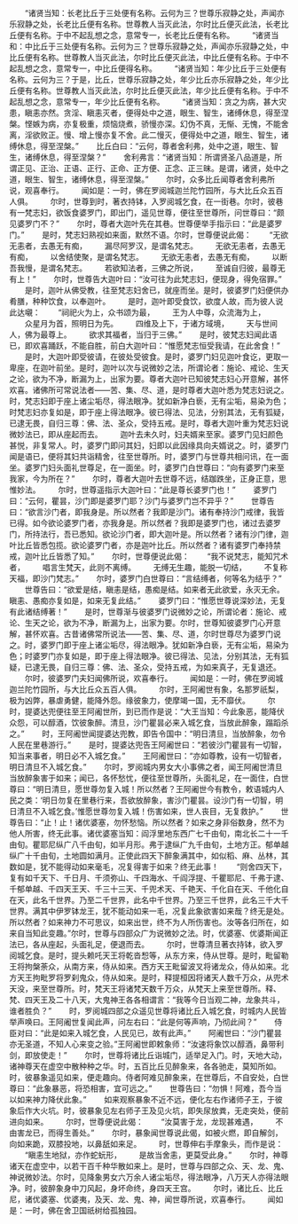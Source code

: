 <!-- { "loadSidebar": true } -->
　　“诸贤当知：长老比丘于三处便有名称。云何为三？世尊乐寂静之处，声闻亦乐寂静之处，长老比丘便有名称。世尊教人当灭此法，尔时比丘便灭此法，长老比丘便有名称。于中不起乱想之念，意常专一，长老比丘便有名称。
　　“诸贤当和：中比丘于三处便有名称。云何为三？世尊乐寂静之处，声闻亦乐寂静之处，中比丘便有名称。世尊教人当灭此法，尔时比丘便灭此法，中比丘便有名称。于中不起乱想之念，意常专一，中比丘便得名称。
　　“诸贤当知：年少比丘于三处便有名称。云何为三？于是，比丘，世尊乐寂静之处，年少比丘亦乐寂静之处，年少比丘便有名称。世尊教人当灭此法，尔时比丘便灭此法，年少比丘便有名称。于中不起乱想之念，意常专一，年少比丘便有名称。
　　“诸贤当知：贪之为病，甚大灾患，瞋恚亦然。贪淫、瞋恚灭者，便得处中之道，眼生、智生，诸缚休息，得至涅槃。悭嫉为病，亦复极重，烦恼烧煮，骄慢亦深。幻伪不真，无惭、无愧，不能舍离，淫欲败正。慢、增上慢亦复不舍。此二慢灭，便得处中之道，眼生、智生，诸缚休息，得至涅槃。”
　　比丘白曰：“云何，尊者舍利弗，处中之道，眼生、智生，诸缚休息，得至涅槃？”
　　舍利弗言：“诸贤当知：所谓贤圣八品道是，所谓正见、正治、正语、正行、正命、正方便、正念、正三昧。是谓，诸贤，处中之道，眼生、智生，诸缚休息，得至涅槃。”
　　尔时，众多比丘闻尊者舍利弗所说，观喜奉行。
　　闻如是：一时，佛在罗阅城迦兰陀竹园所，与大比丘众五百人俱。
　　尔时，世尊到时，著衣持钵，入罗阅城乞食，在一街巷。尔时，彼巷有一梵志妇，欲饭食婆罗门，即出门，遥见世尊，便往至世尊所，问世尊曰：“颇见婆罗门不？”
　　尔时，尊者大迦叶先在其巷。世尊便举手指示曰：“此是婆罗门。”
　　是时，梵志妇熟视如来面，默然不语。尔时，世尊便说此偈：
　　“无欲无恚者，去愚无有痴，
　　漏尽阿罗汉，是谓名梵志。
　　无欲无恚者，去愚无有痴，
　　以舍结使聚，是谓名梵志。
　　无欲无恚者，去愚无有痴，
　　以断吾我慢，是谓名梵志。
　　若欲知法者，三佛之所说，
　　至诚自归彼，最尊无有上！”
　　尔时，世尊告大迦叶曰：“汝可往为此梵志妇，便现身，得免宿罪。”
　　是时，迦叶从佛受教，往至梵志妇舍已，就座而坐。是时，彼婆罗门妇便供办肴膳，种种饮食，以奉迦叶。
　　是时，迦叶即受食饮，欲度人故，而为彼人说此达嚫：
　　“祠祀火为上，众书颂为最，
　　王为人中尊，众流海为上，
　　众星月为首，照明日为先。
　　四维及上下，于诸方域境，
　　天与世间人，佛为最尊上。
　　欲求其福者，当归于三佛。”
　　是时，彼梵志妇闻此语已，即欢喜踊跃，不能自胜，前白大迦叶曰：“惟愿梵志恒受我请，在此舍食！”
　　是时，大迦叶即受彼请，在彼处受彼食。是时，婆罗门妇见迦叶食讫，更取一卑座，在迦叶前坐。是时，迦叶以次与说微妙之法，所谓论者：施论、戒论、生天之论，欲为不净，断漏为上，出家为要。尊者大迦叶已知彼梵志妇心开意解，甚怀欢喜。诸佛所可常说法者——苦、集、尽、道，是时尊者大迦叶悉为梵志妇说之。时，梵志妇即于座上诸尘垢尽，得法眼净。犹如新净白亵，无有尘垢，易染为色；时梵志妇亦复如是，即于座上得法眼净。彼已得法、见法，分别其法，无有狐疑，已逮无畏，自归三尊：佛、法、圣众，受持五戒。是时，尊者大迦叶重为梵志妇说微妙法已，即从座起而去。
　　迦叶去未久时，妇夫婿来至家。婆罗门见妇颜色甚悦，非复常人。时，婆罗门即问其妇，妇即以此因缘具向夫婿说之。时，婆罗门闻是语已，便将其妇共诣精舍，往至世尊所。时，婆罗门与世尊共相问讯，在一面坐。婆罗门妇头面礼世尊足，在一面坐。时，婆罗门白世尊曰：“向有婆罗门来至我家，今为所在？”
　　尔时，尊者大迦叶去世尊不远，结跏跌坐，正身正意，思惟妙法。
　　尔时，世尊遥指示大迦叶曰：“此是尊长婆罗门也！”
　　婆罗门曰：“云何，瞿昙，沙门即是婆罗门耶？沙门与婆罗门岂不异乎？”
　　世尊告曰：“欲言沙门者，即我身是。所以然者？我即是沙门。诸有奉持沙门戒律，我皆已得。如今欲论婆罗门者，亦我身是。所以然者？我即是婆罗门也，诸过去婆罗门，所持法行，吾已悉知。欲论沙门者，即大迦叶是。所以然者？诸有沙门律，迦叶比丘皆悉包揽。欲论婆罗门者，亦是迦叶比丘。所以然者？诸有婆罗门奉持禁戒，迦叶比丘皆悉了知。”
　　尔时，世尊便说此偈：
　　“我不说梵志，能知咒术者，
　　唱言生梵天，此则不离缚。
　　无缚无生趣，能脱一切结，
　　不复称天福，即沙门梵志。”
　　尔时，婆罗门白世尊曰：“言结缚者，何等名为结乎？”
　　世尊告曰：“欲爱是结，瞋恚是结，愚痴是结。如来者无此欲爱，永灭无余。瞋恚、愚痴亦复如是，如来无复此结。”
　　婆罗门曰：“惟愿世尊说深妙法，无复有此诸结缚著！”
　　是时，世尊渐与彼婆罗门说微妙之论，所谓论者：施论、戒论、生天之论，欲为不净，断漏为上，出家为要。尔时，世尊知彼婆罗门心开意解，甚怀欢喜。古昔诸佛常所说法——苦、集、尽、道，尔时世尊尽为婆罗门说之。时，婆罗门即于座上诸尘垢尽，得法眼净。犹如新净白亵，无有尘垢，易染为色；时婆罗门亦复如是，即于座上得法眼净。彼已得法、见法，分别其法，无有狐疑，已逮无畏，自归三尊：佛、法、圣众，受持五戒，为如来真子，无复退还。
　　尔时，彼婆罗门夫妇闻佛所说，欢喜奉行。
　　闻如是：一时，佛在罗阅城迦兰陀竹园所，与大比丘众五百人俱。
　　尔时，王阿阇世有象，名那罗祇梨，极为凶弊，暴虐勇健，能降外怨。缘彼象力，使摩竭一国，无不靡伏。
　　尔时，提婆达兜便往至王阿阇世所，到已而作是说：“大王当知：今此象恶，能降伏众怨，可以醇酒，饮彼象醉。清旦，沙门瞿昙必来入城乞食，当放此醉象，蹋蹈杀之。”
　　时，王阿阇世闻提婆达兜教，即告令国中：“明日清旦，当放醉象，勿令人民在里巷游行。”
　　是时，提婆达兜告王阿阇世曰：“若彼沙门瞿昙有一切智，知当来事者，明日必不入城乞食。”
　　王阿阇世曰：“亦如尊教，设有一切智者，明日清旦不入城乞食。”
　　尔时，罗阅城内男女大小事佛之者，闻王阿阇世清旦当放醉象害于如来；闻已，各怀愁忧，便往至世尊所，头面礼足，在一面住，白世尊曰：“明日清旦，愿世尊勿复入城！所以然者？王阿阇世今有教令，敕语城内人民之类：‘明日勿复在里巷行来，吾欲放醉象，害沙门瞿昙。设沙门有一切智，明日清旦不入城乞食。’惟愿世尊勿复入城！伤害如来，世人丧目，无复救护。”
　　世尊告曰：“止！止！诸优婆塞，勿怀愁恼。所以然者？如来之身非俗数身，然不为他人所害，终无此事。诸优婆塞当知：阎浮里地东西广七千由旬，南北长二十一千由旬。瞿耶尼纵广八千由旬，如半月形。弗于逮纵广九千由旬，土地方正。郁单越纵广十千由旬，土地圆如满月。正使此四天下醉象满其中，如似稻、麻、丛林，其数如是，犹不能得动如来毫毛，况复得害于如来？终无此事！
　　“则舍四天下，复有如千天下、千日月、千须弥山、千四海水、千阎浮提、千瞿耶尼、千弗于逮、千郁单越、千四天王天、千三十三天、千兜术天、千艳天、千化自在天、千他化自在天，此名千世界。乃至二千世界，此名中千世界。乃至三千世界，此名三千大千世界。满其中伊罗钵龙王，犹不能动如来一毛，况复此象欲害如来哉？终无是处。所以然者？如来神力不可思议，如来出世，终不为人所伤害也。汝等各归所在，如来自当知此变趣。”尔时，世尊与四部众广为说微妙之法。时，优婆塞、优婆斯闻正法已，各从座起，头面礼足，便退而去。
　　尔时，世尊清旦著衣持钵，欲入罗阅城乞食。是时，提头赖吒天王将乾沓惒等，从东方来，侍从世尊。是时，毗留勒王将拘槃荼众，从南方来，侍从如来。西方天王毗留波叉将诸龙众，侍从如来。北方天王拘毗罗将罗刹鬼众，侍从如来。是时，释提桓因将诸天人数千万众，从兜术天没，来至世尊所。时，梵天王将诸梵天数千万众，从梵天上来至世尊所。释、梵、四天王及二十八天，大鬼神王各各相谓言：“我等今日当观二神，龙象共斗，谁者胜负？”
　　时，罗阅城四部之众遥见世尊将诸比丘入城乞食，时城内人民皆举声唤曰。王阿阇世复闻此声，问左右曰：“此是何等声响，乃彻此间？”
　　侍臣对曰：“此是如来入城乞食，人民见已，故有此声。”
　　阿阇世曰：“沙门瞿昙亦无圣道，不知人心来变之验。”王阿阇世即敕象师：“汝速将象饮以醇酒，鼻带利剑，即放使走！”
　　尔时，世尊将诸比丘诣城门，适举足入门。时，天地大动，诸神尊天在虚空中散种种之华。时，五百比丘见醉象来，各各驰走，莫知所如。时，彼暴象遥见如来，便走趣向。侍者阿难见醉象来，在世尊后，不自安处，白世尊曰：“此象暴恶，将恐相害，宜可远之。”
　　世尊告曰：“勿惧！阿难，吾今当以如来神力降伏此象。”
　　如来观察暴象不近不远，便化左右作诸师子王，于彼象后作大火坑。时，彼暴象见左右师子王及见火坑，即失尿放粪，无走突处，便前进向如来。
　　尔时，世尊便说此偈：
　　“汝莫害于龙，龙现甚难遇，
　　不由害龙已，而得生善处。”
　　尔时，暴象闻世尊说此偈，如被火燃，即自解剑，向如来跪，双膝投地，以鼻舐如来足。
　　时，世尊伸右手摩象头，而作是说：
　　“瞋恚生地狱，亦作蛇蚖形，
　　是故当舍恚，更莫受此身。”
　　尔时，神尊诸天在虚空中，以若干百千种华散如来上。是时，世尊与四部之众、天、龙、鬼、神说微妙法。尔时，见降象男女六万余人诸尘垢尽，得法眼净，八万天人亦得法眼净。时，彼醉象身中刀风起，身坏命终，身四天王宫。
　　尔时，诸比丘、比丘尼，诸优婆塞、优婆夷，及天、龙、鬼、神，闻世尊所说，欢喜奉行。
　　闻如是：一时，佛在舍卫国祇树给孤独园。
